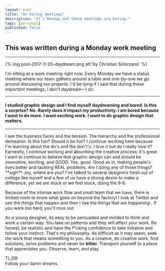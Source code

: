 ```yaml
---
layout: post
title: "On boring meetings"
description: "It's Monday and these meetings are boring."
tags: [personal]
published: false
---
```


<h2>This was written during a Monday work meeting</h2>
<hr>

{% img post-2017-3-20-daydream.png alt:'by Christian Solorzano' %}


<p> I'm sitting at a work meeting right now. Every Monday we have a status meeting where our team gathers around a table and one-by-one we go around discussing our projects. I'd be lying if I said that during these <em>important</em> meetings, I don't daydream—I do. </p>
<hr>
<h4>I studied graphic design and I find myself daydreaming and bored. Is this a surprise? No. Rarely does it impact my productivity. I am bored because I want to do more. I want exciting work. I want to do <b> graphic design </b> that matters. </h4>

<hr>

<p>
I see the business faces and the tension. The hierarchy and the professional demeanor. Is this fun? Should it be fun? I continue working here because I'm learning about the do's and the don't's. I love it but do I really love it? Earnestly, I continue working and absorbing the creative process; it's great. I want to continue to believe that graphic design can and should be innovative, exciting, and GOOD. Yes, good. Good as in, making people's lives better and tackling REAL problems. Am I doing any of those things? **sigh**  Joy, where are you? I've talked to several designers fresh out of college like myself and a few of us have a strong desire to make a difference, yet we are stuck or we feel stuck, doing the 9-6.

</p>

<p>
Because of the intense work flow and small team that we have, there is limited room to know what goes on beyond the factory!  I look at Twitter and see the things that happen and then I see the things that are <em> happening </em>. If you work <em> too</em> hard, you'll miss out.
</p>

<p>
As a young designer, its easy to be persuaded and molded to think and work a certain way. You take on patterns and they will affect your work. Be honest, be realistic and have the f*cking confidence to take initiative and follow your instinct. That's my philosophy. As difficult as it may seem; seek the work that means something to you. As a creative, do creative work, find solutions, solve problems and never be <b> bitter. </b> Transport yourself to a place that appreciates you. Observe, learn, and play.
</p>

<p>
TL;DR <br>
Follow your damn dreams
</p>






